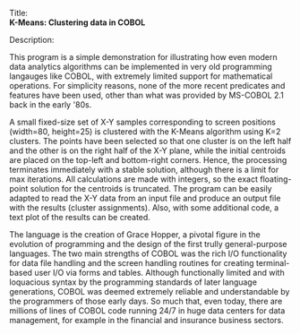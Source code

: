 Title:<br/>
<b>K-Means: Clustering data in COBOL</b>

Description:<br/>
<p>This program is a simple demonstration for illustrating how even modern data analytics algorithms can be implemented in very old programming langauges like COBOL, with extremely limited support for mathematical operations. For simplicity reasons, none of the more recent predicates and features have been used, other than what was provided by MS-COBOL 2.1 back in the early '80s. 

A small fixed-size set of X-Y samples corresponding to screen positions (width=80, height=25) is clustered with the K-Means algorithm using K=2 clusters. The points have been selected so that one cluster is on the left half and the other is on the right half of the X-Y plane, while the initial centroids are placed on the top-left and bottom-right corners. Hence, the processing terminates immediately with a stable solution, although there is a limit for max iterations. All calculations are made with integers, so the exact floating-point solution for the centroids is truncated. The program can be easily adapted to read the X-Y data from an input file and produce an output file with the results (cluster assignments). Also, with some additional code, a text plot of the results can be created.

The language is the creation of Grace Hopper, a pivotal figure in the evolution of programming and the design of the first trully general-purpose languages. The two main strengths of COBOL was the rich I/O functionality for data file handling and the screen handling routines for creating terminal-based user I/O via forms and tables. Although functionally limited and with loquacious syntax by the programming standards of later language generations, COBOL was deemed extremely reliable and understandable by the programmers of those early days. So much that, even today, there are millions of lines of COBOL code running 24/7 in huge data centers for data management, for example in the financial and insurance business sectors.

